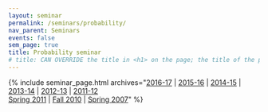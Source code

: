 ```yaml
---
layout: seminar
permalink: /seminars/probability/
nav_parent: Seminars
events: false
sem_page: true
title: Probability seminar
# title: CAN OVERRIDE the title in <h1> on the page; the title of the page itself is hardcoded from seminars.yml
---
```


{% include seminar_page.html
  archives="[2016-17]({{site.url}}/seminars/probability/2016-17/) \|
    [2015-16]({{site.url}}/seminars/probability/2015-16/) \|
    [2014-15]({{site.url}}/seminars/probability/2014-15/) \|
    [2013-14]({{site.url}}/seminars/probability/2013-14/) \|
    [2012-13]({{site.url}}/seminars/probability/2012-13/) \|
    [2011-12]({{site.url}}/seminars/probability/2011-12/) <br>
    [Spring 2011]({{site.url}}/seminars/probability/2010-11/) \|
    [Fall 2010]({{site.url}}/seminars/probability/Fall2010/) \|
    [Spring 2007]({{site.url}}/seminars/probability/Spring2007/)" %}
